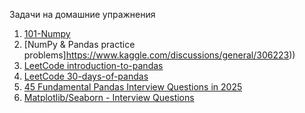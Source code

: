 
 Задачи на домашние упражнения
 1. [101-Numpy](https://github.com/rougier/numpy-100/blob/master/100_Numpy_exercises.ipynb)
 2. [NumPy & Pandas practice problems]https://www.kaggle.com/discussions/general/306223))
 3. [LeetCode introduction-to-pandas](https://leetcode.com/studyplan/introduction-to-pandas/)
 4. [LeetCode 30-days-of-pandas](https://leetcode.com/studyplan/30-days-of-pandas/)
 5. [45 Fundamental Pandas Interview Questions in 2025](https://github.com/Devinterview-io/pandas-interview-questions)
 6. [Matplotlib/Seaborn - Interview Questions](https://dynamicduniya.com/interview-question/matplotlibseaborn)
